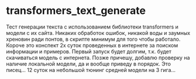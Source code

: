 # transformers_text_generate
Тест генерации текста с использованием библиотеки transformers и модели с их сайта.
Никаких обработок ошибок, никакой воды и заумных хреновин ради понтов, в скрипте минимум для того чтобы работало.
Короче это конспект 2х суток проведенных в интернете за поиском информации и примеров.
Первый запуск будет долгим, т.к. будет скачиваться модель с интернета.
Позже причешу, добавлю проверку на наличие локальной модели, да и вообще приведу в порядок.
Это писец... 12 суток на небольшой тюнинг средней модели на 3 гига...
